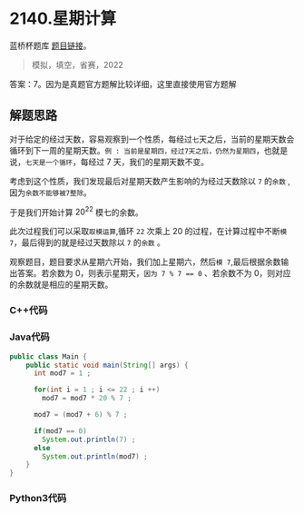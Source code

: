# 2140.星期计算

蓝桥杯题库 [题目链接](https://www.lanqiao.cn/problems/2140/learning/)。

> 模拟，填空，省赛，2022

答案：7。因为是真题官方题解比较详细，这里直接使用官方题解

## 解题思路
对于给定的经过天数，容易观察到一个性质，每经过`七`天之后，当前的星期天数会循环到下一周的星期天数。`例 : 当前是星期四，经过7天之后，仍然为星期四`，也就是说，`七天是一个循环`，每经过 7 天，我们的星期天数不变。

考虑到这个性质，我们发现最后对星期天数产生影响的为经过天数除以 `7` 的`余数` , 因为`余数不能够被7整除`。

于是我们开始计算 $20^22$ 模七的余数。

此次过程我们可以采取`取模运算`,循环 `22` 次乘上 20 的过程，在计算过程中不断`模 7`，最后得到的就是经过天数除以 `7` 的`余数` 。

观察题目，题目要求从星期六开始，我们加上星期六，然后`模 7`,最后根据余数输出答案。若余数为 0，则表示星期天，`因为 7 % 7 == 0` 、若余数不为 0，则对应的余数就是相应的星期天数。


### C++代码

### Java代码

```Java
public class Main {
    public static void main(String[] args) {
      int mod7 = 1 ;

      for(int i = 1 ; i <= 22 ; i ++)
        mod7 = mod7 * 20 % 7 ;

      mod7 = (mod7 + 6) % 7 ;

      if(mod7 == 0)
        System.out.println(7) ;
      else
        System.out.println(mod7) ;
    }
}
```

### Python3代码
